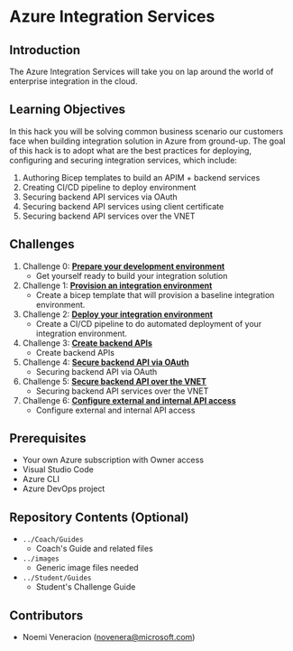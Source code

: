 # Azure Integration Services

## Introduction
The Azure Integration Services will take you on lap around the world of enterprise integration in the cloud.  

## Learning Objectives
In this hack you will be solving common business scenario our customers face when building integration solution in Azure from ground-up.  The goal of this hack is to adopt what are the best practices for deploying, configuring and securing integration services, which include:

1. Authoring Bicep templates to build an APIM + backend services
2. Creating CI/CD pipeline to deploy environment
3. Securing backend API services via OAuth
4. Securing backend API services using client certificate
5. Securing backend API services over the VNET


## Challenges
1. Challenge 0: **[Prepare your development environment](Student/Challenge-00.md)**
   - Get yourself ready to build your integration solution
2. Challenge 1: **[Provision an integration environment](Student/Challenge-01.md)**
   - Create a bicep template that will provision a baseline integration environment.
3. Challenge 2: **[Deploy your integration environment](Student/Challenge-02.md)**
   - Create a CI/CD pipeline to do automated deployment of your integration environment.
4. Challenge 3: **[Create backend APIs](Student/Challenge-03.md)**
   - Create backend APIs
5. Challenge 4: **[Secure backend API via OAuth](Student/Challenge-04.md)**
   - Securing backend API via OAuth
6. Challenge 5: **[Secure backend API over the VNET](Student/Challenge-05.md)**
   - Securing backend API services over the VNET
7. Challenge 6: **[Configure external and internal API access](Student/Challenge-07.md)**
   - Configure external and internal API access

## Prerequisites
- Your own Azure subscription with Owner access
- Visual Studio Code
- Azure CLI
- Azure DevOps project 

## Repository Contents (Optional)
- `../Coach/Guides`
  - Coach's Guide and related files
- `../images`
  - Generic image files needed
- `../Student/Guides`
  - Student's Challenge Guide

## Contributors
- Noemi Veneracion (novenera@microsoft.com)


<!-- 6. Challenge 5: **[Secure backend API using client certificate](Student/Challenge-05.md)**
   - Securing backend API using client certificate -->